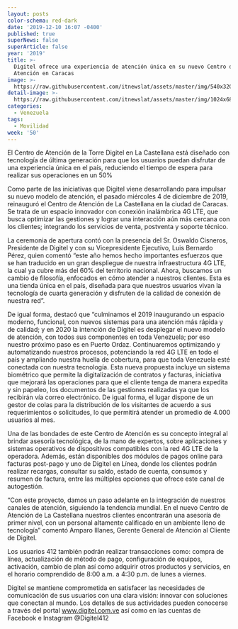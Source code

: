 ```yaml
---
layout: posts
color-schema: red-dark
date: '2019-12-10 16:07 -0400'
published: true
superNews: false
superArticle: false
year: '2019'
title: >-
  Digitel ofrece una experiencia de atención única en su nuevo Centro de
  Atención en Caracas
image: >-
  https://raw.githubusercontent.com/itnewslat/assets/master/img/540x320/Torre-Digitel-p.jpg
detail-image: >-
  https://raw.githubusercontent.com/itnewslat/assets/master/img/1024x680/Torre-Digitel-g.jpg
categories:
  - Venezuela
tags:
  - Movilidad
week: '50'
---
```

El Centro de Atención de la Torre Digitel en La Castellana está diseñado con tecnología de última generación para que los usuarios puedan disfrutar de una experiencia única en el país, reduciendo el tiempo de espera para realizar sus operaciones en un 50% 

Como parte de las iniciativas que Digitel viene desarrollando para impulsar su nuevo modelo de atención, el pasado miércoles 4 de diciembre de 2019, reinauguró el Centro de Atención de La Castellana en la ciudad de Caracas. Se trata de un espacio innovador con conexión inalámbrica 4G LTE, que busca optimizar las gestiones y lograr una interacción aún más cercana con los clientes; integrando los servicios de venta, postventa y soporte técnico.

La ceremonia de apertura contó con la presencia del Sr. Oswaldo Cisneros, Presidente de Digitel y con su Vicepresidente Ejecutivo,  Luis Bernardo Pérez, quien comentó “este año hemos hecho importantes esfuerzos que se han traducido en un gran despliegue de nuestra infraestructura 4G LTE, la cual ya cubre más del 60% del territorio nacional. Ahora, buscamos un cambio de filosofía, enfocados en cómo atender a nuestros clientes. Esta es una tienda única en el país, diseñada para que nuestros usuarios vivan la tecnología de cuarta generación y  disfruten de la calidad de conexión de nuestra red”.

De igual forma, destacó que “culminamos el 2019 inaugurando un espacio moderno, funcional, con nuevos sistemas para una atención más rápida y de calidad; y en 2020 la intención de Digitel es desplegar el nuevo modelo de atención, con todos sus componentes en toda Venezuela; por eso nuestro próximo paso es en Puerto Ordaz. Continuaremos optimizando y automatizando nuestros procesos, potenciando la red 4G LTE en todo el país y ampliando nuestra huella de cobertura, para que toda Venezuela esté conectada con nuestra tecnología.
Esta nueva propuesta incluye un sistema biométrico que permite la digitalización de contratos y facturas, iniciativa que mejorará las operaciones para que el cliente tenga de manera expedita y sin papeleo, los documentos de las gestiones realizadas ya que los recibirán vía correo electrónico. De igual forma, el lugar dispone de un gestor de colas para la distribución de los visitantes de acuerdo a sus requerimientos o solicitudes, lo que permitirá atender un promedio de 4.000 usuarios al mes. 

Una de las bondades de este Centro de Atención es su concepto integral al brindar asesoría tecnológica, de la mano de expertos, sobre aplicaciones y sistemas operativos de dispositivos compatibles con la red 4G LTE de la operadora. Además, están disponibles dos módulos de pagos online para facturas post-pago y uno de Digitel en Línea, donde  los clientes podrán realizar recargas, consultar su saldo, estado de cuenta, consumos y resumen de factura, entre las múltiples opciones que ofrece este canal de autogestión.

“Con este proyecto, damos un paso adelante en la integración de nuestros canales de atención, siguiendo la tendencia mundial. En el nuevo Centro de Atención de La Castellana nuestros clientes encontrarán una asesoría de primer nivel, con un personal altamente calificado en un ambiente lleno de tecnología” comentó Amparo Illanes, Gerente General de Atención al Cliente de Digitel.

Los usuarios 412 también podrán realizar transacciones como: compra de línea, actualización de método de pago, configuración de equipos, activación, cambio de plan así como adquirir otros productos y servicios, en el horario comprendido de 8:00 a.m. a 4:30 p.m. de lunes a viernes.

Digitel se mantiene comprometida en satisfacer las necesidades de comunicación de sus usuarios con una clara visión: innovar con soluciones que conectan al mundo. Los detalles de sus actividades pueden conocerse a través del portal www.digitel.com.ve así como en las cuentas de Facebook e Instagram @Digitel412 
